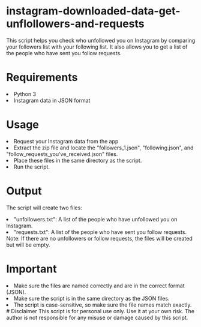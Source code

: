 # instagram-downloaded-data-get-unflollowers-and-requests
This script helps you check who unfollowed you on Instagram by comparing your followers list with your following list. It also allows you to get a list of the people who have sent you follow requests.

# Requirements
<li>Python 3</li>
<li>Instagram data in JSON format</li>

# Usage
<li>Request your Instagram data from the app</li>
<li>Extract the zip file and locate the "followers_1.json", "following.json", and "follow_requests_you've_received.json" files.</li>
<li>Place these files in the same directory as the script.</li>
<li>Run the script.</li>

# Output
The script will create two files:

<li>"unfollowers.txt": A list of the people who have unfollowed you on Instagram.</li>
<li>"requests.txt": A list of the people who have sent you follow requests.</li>
Note: If there are no unfollowers or follow requests, the files will be created but will be empty.

# Important
<li> Make sure the files are named correctly and are in the correct format (JSON).</li>
<li> Make sure the script is in the same directory as the JSON files.</li>
<li> The script is case-sensitive, so make sure the file names match exactly.</li>
# Disclaimer
This script is for personal use only. Use it at your own risk. The author is not responsible for any misuse or damage caused by this script.
